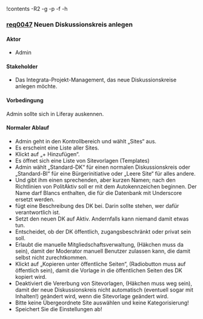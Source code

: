 !contents -R2 -g -p -f -h


### [req0047](https://github.com/PolitAktiv/politaktiv-requirements/tree/master/de/requirements/req0047/req0047.md) Neuen Diskussionskreis anlegen

#### Aktor
 * Admin


#### Stakeholder
 * Das Integrata-Projekt-Management, das neue Diskussionskreise anlegen möchte.


#### Vorbedingung
Admin sollte sich in Liferay auskennen.


#### Normaler Ablauf
 * Admin geht in den Kontrollbereich und wählt „Sites“ aus.
 * Es erscheint eine Liste aller Sites.
 * Klickt auf „+ Hinzufügen“.
 * Es öffnet sich eine Liste von Sitevorlagen (Templates)
 * Admin wählt „Standard-DK“ für einen normalen Diskussionskreis oder „Standard-BI“ für eine Bürgerinitiative oder „Leere Site“ für alles andere.
 * Und gibt ihm einen sprechenden, aber kurzen Namen; nach den Richtlinien von PolitAktiv soll er mit dem Autokennzeichen beginnen. Der Name darf Blancs enthalten, die für die Datenbank mit Underscore ersetzt werden.
 * fügt eine Beschreibung des DK bei. Darin sollte stehen, wer dafür verantwortlich ist.
 * Setzt den neuen DK auf Aktiv. Andernfalls kann niemand damit etwas tun.
 * Entscheidet, ob der DK öffentlich, zugangsbeschränkt oder privat sein soll.
 * Erlaubt die manuelle Mitgliedschaftsverwaltung, (Häkchen muss da sein), damit der Moderator manuell Benutzer zulassen kann, die damit selbst nicht zurechtkommen.
 * Klickt auf „Kopieren unter öffentliche Seiten“, (Radiobutton muss auf öffentlich sein), damit die Vorlage in die öffentlichen Seiten des DK kopiert wird.
 * Deaktiviert die Vererbung von Sitevorlagen, (Häkchen muss weg sein), damit der neue Diskussionskreis nicht automatisch (eventuell sogar mit Inhalten!) geändert wird, wenn die Sitevorlage geändert wird.
 * Bitte keine Übergeordnete Site auswählen und keine Kategorisierung!
 * Speichert Sie die Einstellungen ab!

